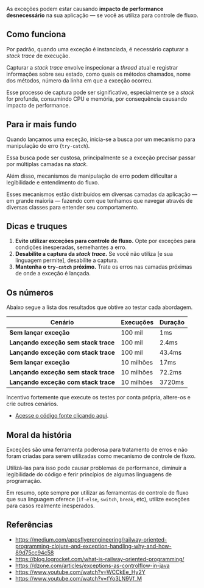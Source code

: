 As exceções podem estar causando **impacto de performance desnecessário** na sua aplicação — se você as utiliza para controle de fluxo.

## Como funciona

Por padrão, quando uma exceção é instanciada, é necessário capturar a *stack trace* de execução.

Capturar a *stack trace* envolve inspecionar a *thread* atual e registrar informações sobre seu estado, como quais os métodos chamados, nome dos métodos, número da linha em que a exceção ocorreu.

Esse processo de captura pode ser significativo, especialmente se a *stack* for profunda, consumindo CPU e memória, por consequência causando impacto de performance.

## Para ir mais fundo

Quando lançamos uma exceção, inicia-se a busca por um mecanismo para manipulação do erro (`try-catch`).

Essa busca pode ser custosa, principalmente se a exceção precisar passar por múltiplas camadas na *stack*.

Além disso, mecanismos de manipulação de erro podem dificultar a legibilidade e entendimento do fluxo.

Esses mecanismos estão distribuídos em diversas camadas da aplicação — em grande maioria — fazendo com que tenhamos que navegar através de diversas classes para entender seu comportamento. 

## Dicas e truques

1. **Evite utilizar exceções para controle de fluxo.**
Opte por exceções para condições inesperadas, semelhantes a erro.
2. **Desabilite a captura da *stack trace*.**
Se você não utiliza [e sua linguagem permite], desabilite a captura.
3. **Mantenha o `try-catch` próximo.**
Trate os erros nas camadas próximas de onde a exceção é lançada.

## Os números

Abaixo segue a lista dos resultados que obtive ao testar cada abordagem.

| Cenário                              | Execuções  | Duração |
| ------------------------------------ | ---------- | ------- |
| **Sem lançar exceção**               | 100 mil    | 1ms     |
| **Lançando exceção sem stack trace** | 100 mil    | 2.4ms   |
| **Lançando exceção com stack trace** | 100 mil    | 43.4ms  |
| **Sem lançar exceção**               | 10 milhões | 17ms    |
| **Lançando exceção sem stack trace** | 10 milhões | 72.2ms  |
| **Lançando exceção com stack trace** | 10 milhões | 3720ms  |

Incentivo fortemente que execute os testes por conta própria, altere-os e crie outros cenários. 

- [Acesse o código fonte clicando aqui](https://github.com/gustavo-flor/avoid-exceptions-demo).

## Moral da história

Exceções são uma ferramenta poderosa para tratamento de erros e não foram criadas para serem utilizadas como mecanismo de controle de fluxo.

Utilizá-las para isso pode causar problemas de performance, diminuir a legibilidade do código e ferir princípios de algumas linguagens de programação.

Em resumo, opte sempre por utilizar as ferramentas de controle de fluxo que sua linguagem oferece (`if-else`, `switch`, `break`, etc), utilize exceções para casos realmente inesperados.

## Referências

- <https://medium.com/appsflyerengineering/railway-oriented-programming-clojure-and-exception-handling-why-and-how-89d75cc94c58>
- <https://blog.logrocket.com/what-is-railway-oriented-programming/>
- <https://dzone.com/articles/exceptions-as-controlflow-in-java>
- <https://www.youtube.com/watch?v=WCCkEe_Hy2Y>
- <https://www.youtube.com/watch?v=fYo3LN9Vf_M>